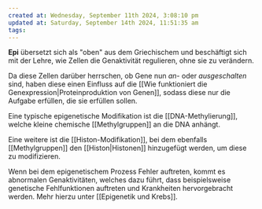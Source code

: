 ```yaml
---
created at: Wednesday, September 11th 2024, 3:08:10 pm
updated at: Saturday, September 14th 2024, 11:51:35 am
tags: 
---
```

**Epi** übersetzt sich als "oben" aus dem Griechischem und beschäftigt sich mit der Lehre, wie Zellen die Genaktivität regulieren, ohne sie zu verändern.

Da diese Zellen darüber herrschen, ob Gene nun *an-* oder *ausgeschalten* sind, haben diese einen Einfluss auf die [[Wie funktioniert die Genexpression|Proteinproduktion von Genen]], sodass diese nur die Aufgabe erfüllen, die sie erfüllen sollen.

Eine typische epigenetische Modifikation ist die [[DNA-Methylierung]], welche kleine chemische [[Methylgruppen]] an die DNA anhängt.

Eine weitere ist die [[Histon-Modifikation]], bei dem ebenfalls [[Methylgruppen]] den [[Histon|Histonen]] hinzugefügt werden, um diese zu modifizieren.

Wenn bei dem epigenetischem Prozess Fehler auftreten, kommt es abnormalen Genaktivitäten, welches dazu führt, dass beispielsweise genetische Fehlfunktionen auftreten und Krankheiten hervorgebracht werden. Mehr hierzu unter [[Epigenetik und Krebs]].

